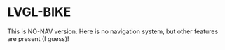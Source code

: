 # LVGL-BIKE

This is NO-NAV version. Here is no navigation system, but other features are present (I guess)!
